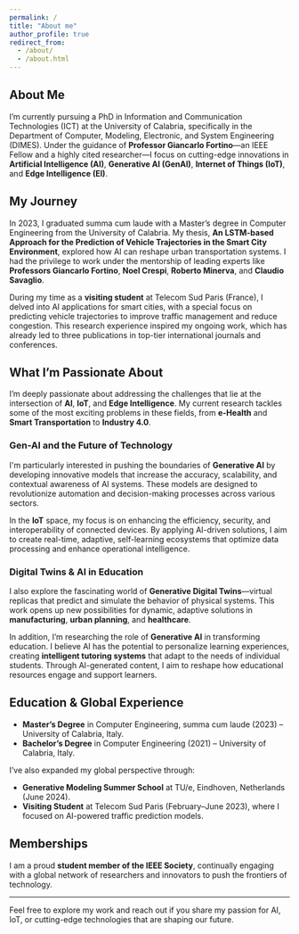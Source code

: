 ```yaml
---
permalink: /
title: "About me"
author_profile: true
redirect_from: 
  - /about/
  - /about.html
---
```


## About Me
I’m currently pursuing a PhD in Information and Communication Technologies (ICT) at the University of Calabria, specifically in the Department of Computer, Modeling, Electronic, and System Engineering (DIMES). Under the guidance of **Professor Giancarlo Fortino**—an IEEE Fellow and a highly cited researcher—I focus on cutting-edge innovations in **Artificial Intelligence (AI)**, **Generative AI (GenAI)**, **Internet of Things (IoT)**, and **Edge Intelligence (EI)**.

## My Journey

In 2023, I graduated summa cum laude with a Master’s degree in Computer Engineering from the University of Calabria. My thesis, **An LSTM-based Approach for the Prediction of Vehicle Trajectories in the Smart City Environment**, explored how AI can reshape urban transportation systems. I had the privilege to work under the mentorship of leading experts like **Professors Giancarlo Fortino**, **Noel Crespi**, **Roberto Minerva**, and **Claudio Savaglio**.

During my time as a **visiting student** at Telecom Sud Paris (France), I delved into AI applications for smart cities, with a special focus on predicting vehicle trajectories to improve traffic management and reduce congestion. This research experience inspired my ongoing work, which has already led to three publications in top-tier international journals and conferences.

## What I’m Passionate About

I’m deeply passionate about addressing the challenges that lie at the intersection of **AI**, **IoT**, and **Edge Intelligence**. My current research tackles some of the most exciting problems in these fields, from **e-Health** and **Smart Transportation** to **Industry 4.0**. 

### Gen-AI and the Future of Technology

I'm particularly interested in pushing the boundaries of **Generative AI** by developing innovative models that increase the accuracy, scalability, and contextual awareness of AI systems. These models are designed to revolutionize automation and decision-making processes across various sectors.

In the **IoT** space, my focus is on enhancing the efficiency, security, and interoperability of connected devices. By applying AI-driven solutions, I aim to create real-time, adaptive, self-learning ecosystems that optimize data processing and enhance operational intelligence.

### Digital Twins & AI in Education

I also explore the fascinating world of **Generative Digital Twins**—virtual replicas that predict and simulate the behavior of physical systems. This work opens up new possibilities for dynamic, adaptive solutions in **manufacturing**, **urban planning**, and **healthcare**.

In addition, I’m researching the role of **Generative AI** in transforming education. I believe AI has the potential to personalize learning experiences, creating **intelligent tutoring systems** that adapt to the needs of individual students. Through AI-generated content, I aim to reshape how educational resources engage and support learners.

## Education & Global Experience

- **Master’s Degree** in Computer Engineering, summa cum laude (2023) – University of Calabria, Italy.
- **Bachelor’s Degree** in Computer Engineering (2021) – University of Calabria, Italy.

I’ve also expanded my global perspective through:
- **Generative Modeling Summer School** at TU/e, Eindhoven, Netherlands (June 2024).
- **Visiting Student** at Telecom Sud Paris (February–June 2023), where I focused on AI-powered traffic prediction models.

## Memberships

I am a proud **student member of the IEEE Society**, continually engaging with a global network of researchers and innovators to push the frontiers of technology.

---

Feel free to explore my work and reach out if you share my passion for AI, IoT, or cutting-edge technologies that are shaping our future.
